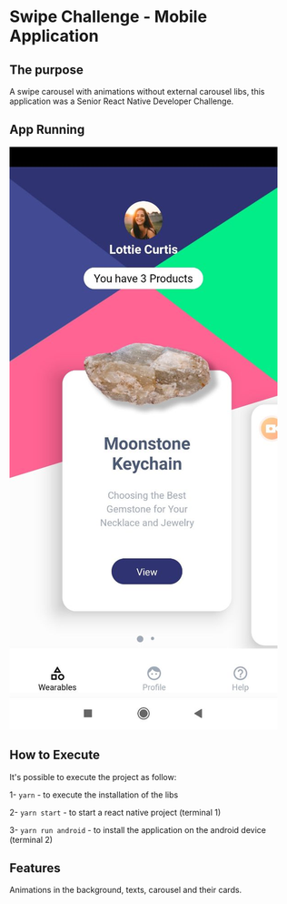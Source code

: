 # Swipe Challenge - Mobile Application

## The purpose
A swipe carousel with animations without external carousel libs, this application was a Senior React Native Developer Challenge.

## App Running
<img src="https://github.com/Gisleude/swipechallengeapp/blob/master/assets/1.jpeg"
     alt="First Image"
     style="float: center; margin-right: 10px;" />
## How to Execute
It's possible to execute the project as follow:

1- `yarn` - to execute the installation of the libs

2- `yarn start` - to start a react native project (terminal 1)

3- `yarn run android` - to install the application on the android device (terminal 2)

## Features
Animations in the background, texts, carousel and their cards.
